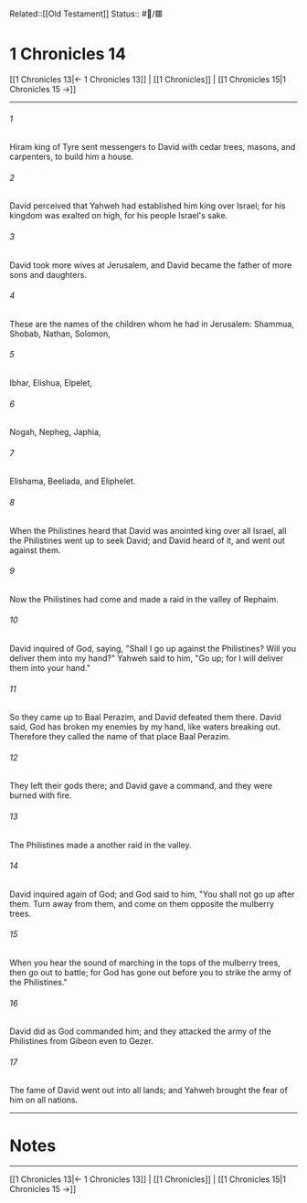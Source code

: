 Related::[[Old Testament]]
Status:: #📖/🟥
# 1 Chronicles 14

[[1 Chronicles 13|← 1 Chronicles 13]] | [[1 Chronicles]] | [[1 Chronicles 15|1 Chronicles 15 →]]
***



###### 1 
Hiram king of Tyre sent messengers to David with cedar trees, masons, and carpenters, to build him a house. 

###### 2 
David perceived that Yahweh had established him king over Israel; for his kingdom was exalted on high, for his people Israel's sake. 

###### 3 
David took more wives at Jerusalem, and David became the father of more sons and daughters. 

###### 4 
These are the names of the children whom he had in Jerusalem: Shammua, Shobab, Nathan, Solomon, 

###### 5 
Ibhar, Elishua, Elpelet, 

###### 6 
Nogah, Nepheg, Japhia, 

###### 7 
Elishama, Beeliada, and Eliphelet. 

###### 8 
When the Philistines heard that David was anointed king over all Israel, all the Philistines went up to seek David; and David heard of it, and went out against them. 

###### 9 
Now the Philistines had come and made a raid in the valley of Rephaim. 

###### 10 
David inquired of God, saying, "Shall I go up against the Philistines? Will you deliver them into my hand?" Yahweh said to him, "Go up; for I will deliver them into your hand." 

###### 11 
So they came up to Baal Perazim, and David defeated them there. David said, God has broken my enemies by my hand, like waters breaking out. Therefore they called the name of that place Baal Perazim. 

###### 12 
They left their gods there; and David gave a command, and they were burned with fire. 

###### 13 
The Philistines made a another raid in the valley. 

###### 14 
David inquired again of God; and God said to him, "You shall not go up after them. Turn away from them, and come on them opposite the mulberry trees. 

###### 15 
When you hear the sound of marching in the tops of the mulberry trees, then go out to battle; for God has gone out before you to strike the army of the Philistines." 

###### 16 
David did as God commanded him; and they attacked the army of the Philistines from Gibeon even to Gezer. 

###### 17 
The fame of David went out into all lands; and Yahweh brought the fear of him on all nations.

---
# Notes


***
[[1 Chronicles 13|← 1 Chronicles 13]] | [[1 Chronicles]] | [[1 Chronicles 15|1 Chronicles 15 →]]
